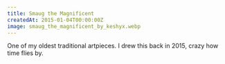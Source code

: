 ```yaml
---
title: Smaug the Magnificent
createdAt: 2015-01-04T00:00:00Z
image: smaug_the_magnificent_by_keshyx.webp
---
```

One of my oldest traditional artpieces. I drew this back in 2015, crazy how time flies by.
